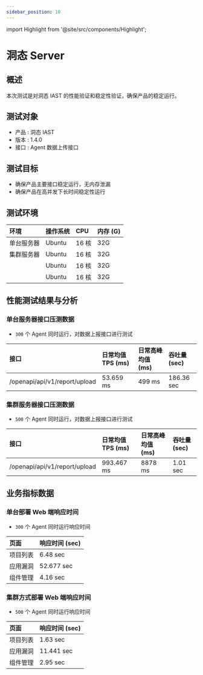 ```yaml
---
sidebar_position: 10
---
```


import Highlight from '@site/src/components/Highlight';

# 洞态 Server

## 概述

本次测试是对洞态 IAST 的性能验证和稳定性验证，确保产品的稳定运行。

## 测试对象

* 产品 : 洞态 IAST
* 版本 : 1.4.0
* 接口 : Agent 数据上传接口

## 测试目标

* 确保产品主要接口稳定运行，无内存泄漏
* 确保产品在高并发下长时间稳定性运行


## 测试环境

|环境 |操作系统  |CPU  |内存 (G) |
|:------------|:-------------------|:-------|:-------|
|单台服务器|Ubuntu|16 核 |32G |
|集群服务器|Ubuntu|16 核 |32G |    
|         |Ubuntu|16 核 |32G |  
|         |Ubuntu|16 核 |32G |         


## 性能测试结果与分析
### 单台服务器接口压测数据

* `300` 个 Agent 同时运行，对数据上报接口进行测试

|接口 |日常均值 TPS (ms)  |日常高峰均值 (ms) |吞吐量 (sec)|
|:------------|:-------------------|:-------|:-------|
|/openapi/api/v1/report/upload|53.659 ms|499 ms |186.36 sec |

### 集群服务器接口压测数据

* `500` 个 Agent 同时运行，对数据上报接口进行测试

|接口 |日常均值 TPS (ms)  |日常高峰均值 (ms) |吞吐量 (sec)|
|:------------|:-------------------|:-------|:-------|
|/openapi/api/v1/report/upload|993.467 ms|8878 ms |1.01 sec |

## 业务指标数据
### 单台部署 Web 端响应时间

* `300` 个 Agent 同时运行响应时间

|页面 |响应时间 (sec)|
|:------------|:-------------------|
|项目列表|6.48 sec|
|应用漏洞|52.677 sec|
|组件管理|4.16 sec|


### 集群方式部署 Web 端响应时间

* `500` 个 Agent 同时运行响应时间

|页面 |响应时间 (sec)|
|:------------|:-------------------|
|项目列表|1.63 sec|
|应用漏洞|11.441 sec|
|组件管理|2.95 sec|

